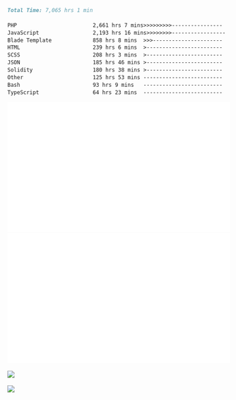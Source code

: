 <!--START_SECTION:waka-->

```markdown
Total Time: 7,065 hrs 1 min

PHP                        2,661 hrs 7 mins>>>>>>>>>----------------   37.01 %
JavaScript                 2,193 hrs 16 mins>>>>>>>>-----------------   30.50 %
Blade Template             858 hrs 8 mins  >>>----------------------   11.93 %
HTML                       239 hrs 6 mins  >------------------------   03.33 %
SCSS                       208 hrs 3 mins  >------------------------   02.89 %
JSON                       185 hrs 46 mins >------------------------   02.58 %
Solidity                   180 hrs 38 mins >------------------------   02.51 %
Other                      125 hrs 53 mins -------------------------   01.75 %
Bash                       93 hrs 9 mins   -------------------------   01.30 %
TypeScript                 64 hrs 23 mins  -------------------------   00.90 %
```

<!--END_SECTION:waka-->

![](https://raw.githubusercontent.com/DrMaxis/github-stats-transparent/output/generated/overview.svg)
![](https://raw.githubusercontent.com/DrMaxis/github-stats-transparent/output/generated/languages.svg)

![](https://git-readme-stats-drmaxis-projects.vercel.app/api?username=drmaxis&show_icons=true&theme=outrun&count_private=true&show=reviews,discussions_started,discussions_answered,prs_merged,prs_merged_percentage&custom_title=2024%20Github%20Rank)
 
<a href="https://count.getloli.com/"><img src="https://count.getloli.com/get/@:maxis-the-alchemist?theme=rule34"></a>
<!-- https://count.getloli.com/get/@alchemist?theme=rule34 -->
<br>
